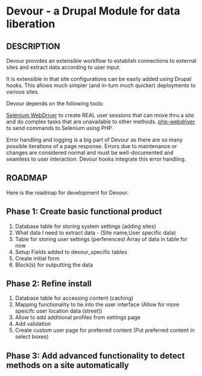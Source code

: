 Devour - a Drupal Module for data liberation
============================================

##  DESCRIPTION
Devour provides an extensible workflow to establish connections to external sites and extract data according to user input. 

It is extensible in that site configurations can be easily added using Drupal hooks. This allows much simpler (and in-turn much quicker) deployments to various sites. 

Devour depends on the following tools:

[Selenium WebDriver](http://docs.seleniumhq.org) to create REAL user sessions that can move thru a site and do complex tasks that are unavailable to other methods. 
[php-webdriver](https://github.com/php-webdriver) to send commands to Selenium using PHP.

Error handling and logging is a big part of Devour as there are so many possible iterations of a page response. Errors due to maintenance or changes are considered normal and must be well-documented and seamless to user interaction. Devour hooks integrate this error handling.



## ROADMAP

Here is the roadmap for development for Devour:

## Phase 1: Create basic functional product
1. Database table for storing system settings (adding sites)
2. What data I need to extract data - (Site name,User specific data)
3. Table for storing user settings (perferences) Array of data in table for now
4. Setup Fields added to devour_specific tables
5. Create initial form												
6. Block(s) for outputting the data
		
## Phase 2: Refine install
1. Database table for accessing content (caching)
2. Mapping functionality to tie into the user interface (Allow for more speicifc user location data (street))
3. Allow to add additional profiles from settings page
4. Add validation
5. Create custom user page for preferred content (Put preferred content in select boxes)
		 	
## Phase 3: Add advanced functionality to detect methods on a site automatically
